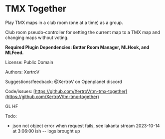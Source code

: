 # TMX Together

Play TMX maps in a club room (one at a time) as a group.

Club room pseudo-controller for setting the current map to a TMX map and changing maps without voting.

**Required Plugin Dependencies: Better Room Manager, MLHook, and MLFeed.**

License: Public Domain

Authors: XertroV

Suggestions/feedback: @XertroV on Openplanet discord

Code/issues: [https://github.com/XertroV/tm-tmx-together](https://github.com/XertroV/tm-tmx-together)

GL HF


Todo:
- json not object error when request fails, see lakanta stream 2023-10-14
 at 3:06:00 ish -- logs brought up
